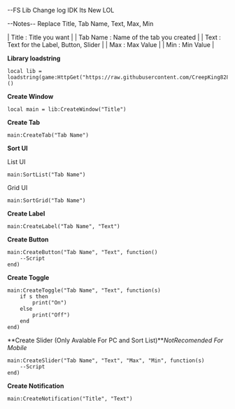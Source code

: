 --FS Lib Change log
IDK Its New LOL

--Notes--
Replace Title, Tab Name, Text, Max, Min

| Title : Title you want |
| Tab Name : Name of the tab you created |
| Text : Text for the Label, Button, Slider |
| Max : Max Value |
| Min : Min Value |

**Library loadstring**
```
local lib = loadstring(game:HttpGet("https://raw.githubusercontent.com/CreepKing8288/FSLibrary/main/Lib.lua"))()
```

**Create Window**
```
local main = lib:CreateWindow("Title")
```

**Create Tab**
```
main:CreateTab("Tab Name")
```

**Sort UI**

List UI
```
main:SortList("Tab Name")
```

Grid UI
```
main:SortGrid("Tab Name")
```

**Create Label**
```
main:CreateLabel("Tab Name", "Text")
```

**Create Button**
```
main:CreateButton("Tab Name", "Text", function()
	--Script
end)
```

**Create Toggle**
```
main:CreateToggle("Tab Name", "Text", function(s)
	if s then
		print("On")
	else
		print("Off")
	end
end)
```

**Create Slider (Only Avalable For PC and Sort List)***NotRecomended For Mobile*
```
main:CreateSlider("Tab Name", "Text", "Max", "Min", function(s)
	--Script
end)
```

**Create Notification**
```
main:CreateNotification("Title", "Text")
```
